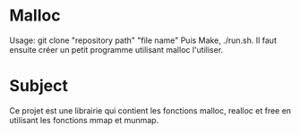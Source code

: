 # Malloc
Usage: git clone "repository path" "file name"
Puis Make, ./run.sh. Il faut ensuite créer un petit programme utilisant malloc l'utiliser.
# Subject
Ce projet est une librairie qui contient les fonctions malloc, realloc et free en utilisant les fonctions mmap et munmap.
